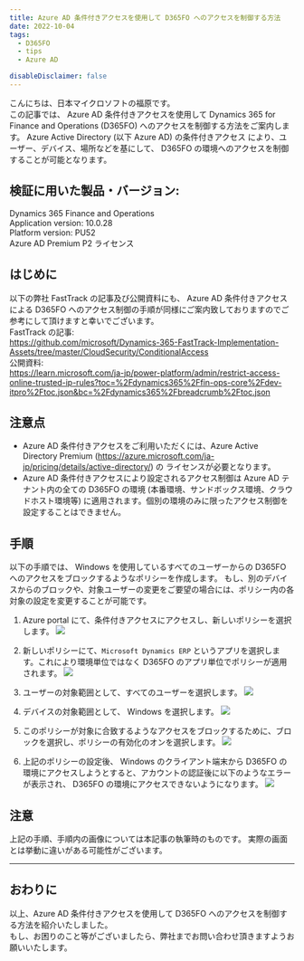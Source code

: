 ```yaml
---
title: Azure AD 条件付きアクセスを使用して D365FO へのアクセスを制御する方法
date: 2022-10-04
tags:
  - D365FO
  - tips
  - Azure AD

disableDisclaimer: false
---
```


こんにちは、日本マイクロソフトの福原です。  
この記事では、 Azure AD 条件付きアクセスを使用して Dynamics 365 for Finance and Operations (D365FO) へのアクセスを制御する方法をご案内します。
Azure Active Directory (以下 Azure AD) の条件付きアクセス により、ユーザー、デバイス、場所などを基にして、 D365FO の環境へのアクセスを制御することが可能となります。

<!-- more -->
## 検証に用いた製品・バージョン:
Dynamics 365 Finance and Operations  
Application version: 10.0.28  
Platform version: PU52  
Azure AD Premium P2 ライセンス

## はじめに
以下の弊社 FastTrack の記事及び公開資料にも、 Azure AD 条件付きアクセスによる D365FO へのアクセス制御の手順が同様にご案内致しておりますのでご参考にして頂けますと幸いでございます。  
FastTrack の記事:  
https://github.com/microsoft/Dynamics-365-FastTrack-Implementation-Assets/tree/master/CloudSecurity/ConditionalAccess  
公開資料:  
https://learn.microsoft.com/ja-jp/power-platform/admin/restrict-access-online-trusted-ip-rules?toc=%2Fdynamics365%2Ffin-ops-core%2Fdev-itpro%2Ftoc.json&bc=%2Fdynamics365%2Fbreadcrumb%2Ftoc.json  


## 注意点
- Azure AD 条件付きアクセスをご利用いただくには、Azure Active Directory Premium (https://azure.microsoft.com/ja-jp/pricing/details/active-directory/) の ライセンスが必要となります。
- Azure AD 条件付きアクセスにより設定されるアクセス制御は Azure AD テナント内の全ての D365FO の環境 (本番環境、サンドボックス環境、クラウドホスト環境等) に適用されます。個別の環境のみに限ったアクセス制御を設定することはできません。

## 手順
以下の手順では、 Windows を使用しているすべてのユーザーからの D365FO へのアクセスをブロックするようなポリシーを作成します。
もし、別のデバイスからのブロックや、対象ユーザーの変更をご要望の場合には、ポリシー内の各対象の設定を変更することが可能です。
1. Azure portal にて、条件付きアクセスにアクセスし、新しいポリシーを選択します。
    ![](./aad-conditional-access/image1.png)

2. 新しいポリシーにて、`Microsoft Dynamics ERP` というアプリを選択します。これにより環境単位ではなく D365FO のアプリ単位でポリシーが適用されます。
    ![](./aad-conditional-access/image2.png)

3. ユーザーの対象範囲として、すべてのユーザーを選択します。
    ![](./aad-conditional-access/image3.png)

4. デバイスの対象範囲として、 Windows を選択します。
    ![](./aad-conditional-access/image4.png)

5. このポリシーが対象に合致するようなアクセスをブロックするために、ブロックを選択し、ポリシーの有効化のオンを選択します。
    ![](./aad-conditional-access/image5.png)


6. 上記のポリシーの設定後、 Windows のクライアント端末から D365FO の環境にアクセスしようとすると、アカウントの認証後に以下のようなエラーが表示され、 D365FO の環境にアクセスできないようになります。
    ![](./aad-conditional-access/image6.png)



## 注意
上記の手順、手順内の画像については本記事の執筆時のものです。
実際の画面とは挙動に違いがある可能性がございます。

---

## おわりに  
以上、Azure AD 条件付きアクセスを使用して D365FO へのアクセスを制御する方法を紹介いたしました。  
もし、お困りのこと等がございましたら、弊社までお問い合わせ頂きますようお願いいたします。
